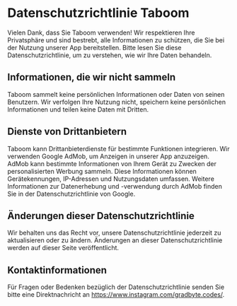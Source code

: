 # Datenschutzrichtlinie Taboom
Vielen Dank, dass Sie Taboom verwenden! Wir respektieren Ihre Privatsphäre und sind bestrebt, alle Informationen zu schützen, die Sie bei der Nutzung unserer App bereitstellen. Bitte lesen Sie diese Datenschutzrichtlinie, um zu verstehen, wie wir Ihre Daten behandeln.

## Informationen, die wir nicht sammeln
Taboom sammelt keine persönlichen Informationen oder Daten von seinen Benutzern. Wir verfolgen Ihre Nutzung nicht, speichern keine persönlichen Informationen und teilen keine Daten mit Dritten.

## Dienste von Drittanbietern
Taboom kann Drittanbieterdienste für bestimmte Funktionen integrieren. Wir verwenden Google AdMob, um Anzeigen in unserer App anzuzeigen. AdMob kann bestimmte Informationen von Ihrem Gerät zu Zwecken der personalisierten Werbung sammeln. Diese Informationen können Gerätekennungen, IP-Adressen und Nutzungsdaten umfassen. Weitere Informationen zur Datenerhebung und -verwendung durch AdMob finden Sie in der Datenschutzrichtlinie von Google.

## Änderungen dieser Datenschutzrichtlinie
Wir behalten uns das Recht vor, unsere Datenschutzrichtlinie jederzeit zu aktualisieren oder zu ändern. Änderungen an dieser Datenschutzrichtlinie werden auf dieser Seite veröffentlicht.

## Kontaktinformationen
Für Fragen oder Bedenken bezüglich der Datenschutzrichtlinie senden Sie bitte eine Direktnachricht an https://www.instagram.com/gradbyte.codes/.
